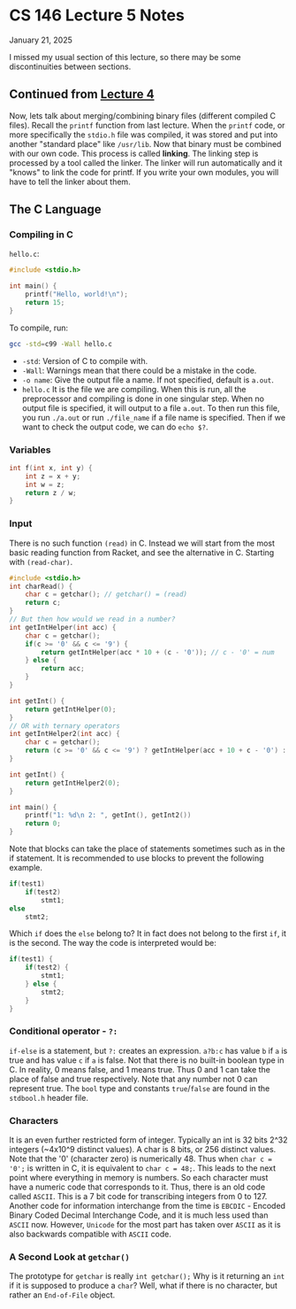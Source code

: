 # CS 146 Lecture 5 Notes

January 21, 2025

I missed my usual section of this lecture, so there may be some discontinuities between sections.

## Continued from [Lecture 4](./cs146-lecture4)
Now, lets talk about merging/combining binary files (different compiled C files). Recall the `printf` function from last lecture. When the `printf` code, or more specifically the `stdio.h` file was compiled, it was stored and put into another "standard place" like `/usr/lib`. Now that binary must be combined with our own code. This process is called **linking**. The linking step is processed by a tool called the linker. The linker will run automatically and it "knows" to link the code for printf. If you write your own modules, you will have to tell the linker about them.

## The C Language
### Compiling in C
`hello.c`:

```c
#include <stdio.h>

int main() {
	printf("Hello, world!\n");
	return 15;
}
```

To compile, run:

```bash
gcc -std=c99 -Wall hello.c
```
- `-std`: Version of C to compile with.
- `-Wall`: Warnings mean that there could be a mistake in the code.
- `-o name`: Give the output file a name. If not specified, default is `a.out`.
- `hello.c` It is the file we are compiling.
When this is run, all the preprocessor and compiling is done in one singular step. When no output file is specified, it will output to a file `a.out`. To then run this file, you run `./a.out` or run `./file_name` if a file name is specified. Then if we want to check the output code, we can do `echo $?`.

### Variables

```c
int f(int x, int y) {
	int z = x + y;
	int w = z;
	return z / w;
}
```

### Input
There is no such function `(read)` in C. Instead we will start from the most basic reading function from Racket, and see the alternative in C. Starting with `(read-char)`.

```c
#include <stdio.h>
int charRead() {
	char c = getchar(); // getchar() = (read)
	return c;
}
// But then how would we read in a number? 
int getIntHelper(int acc) {
	char c = getchar();
	if(c >= '0' && c <= '9') {
		return getIntHelper(acc * 10 + (c - '0')); // c - '0' = num
	} else {
		return acc;
	}
}

int getInt() {
	return getIntHelper(0);
}
// OR with ternary operators
int getIntHelper2(int acc) {
	char c = getchar();
	return (c >= '0' && c <= '9') ? getIntHelper(acc + 10 + c - '0') : acc
}

int getInt() {
	return getIntHelper2(0);
}

int main() {
	printf("1: %d\n 2: ", getInt(), getInt2())
	return 0;
}
```

Note that blocks can take the place of statements sometimes such as in the if statement. It is recommended to use blocks to prevent the following example.

```c
if(test1)
	if(test2)
		stmt1;
else 
	stmt2;
```

Which `if` does the `else` belong to? It in fact does not belong to the first `if`, it is the second. The way the code is interpreted would be:

```c
if(test1) {
	if(test2) {
		stmt1;
	} else {
		stmt2;
	}
}
```

### Conditional operator - `?:`
`if-else` is a statement, but `?:` creates an expression. `a?b:c` has value `b` if `a` is true and has value `c` if `a` is false. Not that there is no built-in boolean type in C. In reality, 0 means false, and 1 means true. Thus 0 and 1 can take the place of false and true respectively. Note that any number not 0 can represent true. The `bool` type and constants `true`/`false` are found in the `stdbool.h` header file.

### Characters
It is an even further restricted form of integer. Typically an int is 32 bits 2^32 integers (~4x10^9 distinct values). A char is 8 bits, or 256 distinct values. Note that the '0' (character zero) is numerically 48. Thus when `char c = '0';` is written in C, it is equivalent to `char c = 48;`. This leads to the next point where everything in memory is numbers. So each character must have a numeric code that corresponds to it. Thus, there is an old code called `ASCII`. This is a 7 bit code for transcribing integers from 0 to 127. Another code for information interchange from the time is `EBCDIC` - Encoded Binary Coded Decimal Interchange Code, and it is much less used than `ASCII` now. However, `Unicode` for the most part has taken over `ASCII` as it is also backwards compatible with `ASCII` code.

### A Second Look at `getchar()`
The prototype for `getchar` is really `int getchar();` Why is it returning an `int` if it is supposed to produce a `char`? Well, what if there is no character, but rather an `End-of-File` object.
